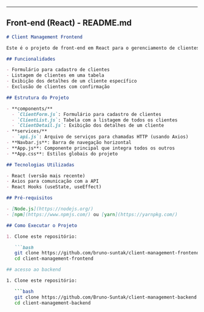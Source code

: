 
---

## **Front-end (React) - README.md**

```markdown
# Client Management Frontend

Este é o projeto de front-end em React para o gerenciamento de clientes. Ele consome a API RESTful desenvolvida em .NET Core e oferece uma interface amigável para cadastro, listagem, detalhamento e exclusão de clientes.

## Funcionalidades

- Formulário para cadastro de clientes
- Listagem de clientes em uma tabela
- Exibição dos detalhes de um cliente específico
- Exclusão de clientes com confirmação

## Estrutura do Projeto

- **components/**
  - `ClientForm.js`: Formulário para cadastro de clientes
  - `ClientList.js`: Tabela com a listagem de todos os clientes
  - `ClientDetail.js`: Exibição dos detalhes de um cliente
- **services/**
  - `api.js`: Arquivo de serviços para chamadas HTTP (usando Axios)
- **Navbar.js**: Barra de navegação horizontal
- **App.js**: Componente principal que integra todos os outros
- **App.css**: Estilos globais do projeto

## Tecnologias Utilizadas

- React (versão mais recente)
- Axios para comunicação com a API
- React Hooks (useState, useEffect)

## Pré-requisitos

- [Node.js](https://nodejs.org/)
- [npm](https://www.npmjs.com/) ou [yarn](https://yarnpkg.com/)

## Como Executar o Projeto

1. Clone este repositório:

   ```bash
   git clone https://github.com/bruno-suntak/client-management-frontend.git
   cd client-management-frontend

## acesso ao backend

1. Clone este repositório:

   ```bash
   git clone https://github.com/Bruno-Suntak/client-management-backend
   cd client-management-backend
